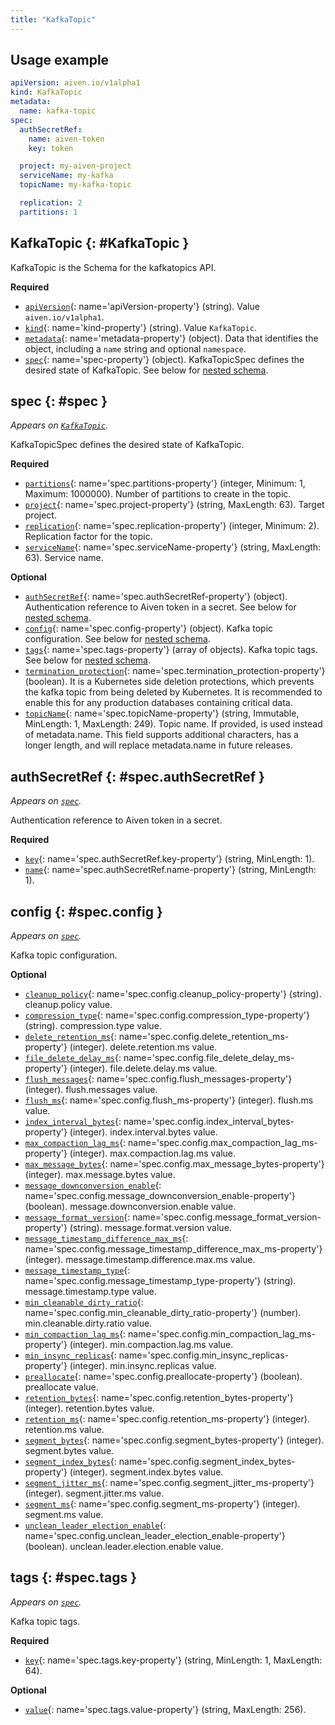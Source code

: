 ```yaml
---
title: "KafkaTopic"
---
```


## Usage example

```yaml
apiVersion: aiven.io/v1alpha1
kind: KafkaTopic
metadata:
  name: kafka-topic
spec:
  authSecretRef:
    name: aiven-token
    key: token

  project: my-aiven-project
  serviceName: my-kafka
  topicName: my-kafka-topic

  replication: 2
  partitions: 1
```

## KafkaTopic {: #KafkaTopic }

KafkaTopic is the Schema for the kafkatopics API.

**Required**

- [`apiVersion`](#apiVersion-property){: name='apiVersion-property'} (string). Value `aiven.io/v1alpha1`.
- [`kind`](#kind-property){: name='kind-property'} (string). Value `KafkaTopic`.
- [`metadata`](#metadata-property){: name='metadata-property'} (object). Data that identifies the object, including a `name` string and optional `namespace`.
- [`spec`](#spec-property){: name='spec-property'} (object). KafkaTopicSpec defines the desired state of KafkaTopic. See below for [nested schema](#spec).

## spec {: #spec }

_Appears on [`KafkaTopic`](#KafkaTopic)._

KafkaTopicSpec defines the desired state of KafkaTopic.

**Required**

- [`partitions`](#spec.partitions-property){: name='spec.partitions-property'} (integer, Minimum: 1, Maximum: 1000000). Number of partitions to create in the topic.
- [`project`](#spec.project-property){: name='spec.project-property'} (string, MaxLength: 63). Target project.
- [`replication`](#spec.replication-property){: name='spec.replication-property'} (integer, Minimum: 2). Replication factor for the topic.
- [`serviceName`](#spec.serviceName-property){: name='spec.serviceName-property'} (string, MaxLength: 63). Service name.

**Optional**

- [`authSecretRef`](#spec.authSecretRef-property){: name='spec.authSecretRef-property'} (object). Authentication reference to Aiven token in a secret. See below for [nested schema](#spec.authSecretRef).
- [`config`](#spec.config-property){: name='spec.config-property'} (object). Kafka topic configuration. See below for [nested schema](#spec.config).
- [`tags`](#spec.tags-property){: name='spec.tags-property'} (array of objects). Kafka topic tags. See below for [nested schema](#spec.tags).
- [`termination_protection`](#spec.termination_protection-property){: name='spec.termination_protection-property'} (boolean). It is a Kubernetes side deletion protections, which prevents the kafka topic from being deleted by Kubernetes. It is recommended to enable this for any production databases containing critical data.
- [`topicName`](#spec.topicName-property){: name='spec.topicName-property'} (string, Immutable, MinLength: 1, MaxLength: 249). Topic name. If provided, is used instead of metadata.name. This field supports additional characters, has a longer length, and will replace metadata.name in future releases.

## authSecretRef {: #spec.authSecretRef }

_Appears on [`spec`](#spec)._

Authentication reference to Aiven token in a secret.

**Required**

- [`key`](#spec.authSecretRef.key-property){: name='spec.authSecretRef.key-property'} (string, MinLength: 1). 
- [`name`](#spec.authSecretRef.name-property){: name='spec.authSecretRef.name-property'} (string, MinLength: 1). 

## config {: #spec.config }

_Appears on [`spec`](#spec)._

Kafka topic configuration.

**Optional**

- [`cleanup_policy`](#spec.config.cleanup_policy-property){: name='spec.config.cleanup_policy-property'} (string). cleanup.policy value.
- [`compression_type`](#spec.config.compression_type-property){: name='spec.config.compression_type-property'} (string). compression.type value.
- [`delete_retention_ms`](#spec.config.delete_retention_ms-property){: name='spec.config.delete_retention_ms-property'} (integer). delete.retention.ms value.
- [`file_delete_delay_ms`](#spec.config.file_delete_delay_ms-property){: name='spec.config.file_delete_delay_ms-property'} (integer). file.delete.delay.ms value.
- [`flush_messages`](#spec.config.flush_messages-property){: name='spec.config.flush_messages-property'} (integer). flush.messages value.
- [`flush_ms`](#spec.config.flush_ms-property){: name='spec.config.flush_ms-property'} (integer). flush.ms value.
- [`index_interval_bytes`](#spec.config.index_interval_bytes-property){: name='spec.config.index_interval_bytes-property'} (integer). index.interval.bytes value.
- [`max_compaction_lag_ms`](#spec.config.max_compaction_lag_ms-property){: name='spec.config.max_compaction_lag_ms-property'} (integer). max.compaction.lag.ms value.
- [`max_message_bytes`](#spec.config.max_message_bytes-property){: name='spec.config.max_message_bytes-property'} (integer). max.message.bytes value.
- [`message_downconversion_enable`](#spec.config.message_downconversion_enable-property){: name='spec.config.message_downconversion_enable-property'} (boolean). message.downconversion.enable value.
- [`message_format_version`](#spec.config.message_format_version-property){: name='spec.config.message_format_version-property'} (string). message.format.version value.
- [`message_timestamp_difference_max_ms`](#spec.config.message_timestamp_difference_max_ms-property){: name='spec.config.message_timestamp_difference_max_ms-property'} (integer). message.timestamp.difference.max.ms value.
- [`message_timestamp_type`](#spec.config.message_timestamp_type-property){: name='spec.config.message_timestamp_type-property'} (string). message.timestamp.type value.
- [`min_cleanable_dirty_ratio`](#spec.config.min_cleanable_dirty_ratio-property){: name='spec.config.min_cleanable_dirty_ratio-property'} (number). min.cleanable.dirty.ratio value.
- [`min_compaction_lag_ms`](#spec.config.min_compaction_lag_ms-property){: name='spec.config.min_compaction_lag_ms-property'} (integer). min.compaction.lag.ms value.
- [`min_insync_replicas`](#spec.config.min_insync_replicas-property){: name='spec.config.min_insync_replicas-property'} (integer). min.insync.replicas value.
- [`preallocate`](#spec.config.preallocate-property){: name='spec.config.preallocate-property'} (boolean). preallocate value.
- [`retention_bytes`](#spec.config.retention_bytes-property){: name='spec.config.retention_bytes-property'} (integer). retention.bytes value.
- [`retention_ms`](#spec.config.retention_ms-property){: name='spec.config.retention_ms-property'} (integer). retention.ms value.
- [`segment_bytes`](#spec.config.segment_bytes-property){: name='spec.config.segment_bytes-property'} (integer). segment.bytes value.
- [`segment_index_bytes`](#spec.config.segment_index_bytes-property){: name='spec.config.segment_index_bytes-property'} (integer). segment.index.bytes value.
- [`segment_jitter_ms`](#spec.config.segment_jitter_ms-property){: name='spec.config.segment_jitter_ms-property'} (integer). segment.jitter.ms value.
- [`segment_ms`](#spec.config.segment_ms-property){: name='spec.config.segment_ms-property'} (integer). segment.ms value.
- [`unclean_leader_election_enable`](#spec.config.unclean_leader_election_enable-property){: name='spec.config.unclean_leader_election_enable-property'} (boolean). unclean.leader.election.enable value.

## tags {: #spec.tags }

_Appears on [`spec`](#spec)._

Kafka topic tags.

**Required**

- [`key`](#spec.tags.key-property){: name='spec.tags.key-property'} (string, MinLength: 1, MaxLength: 64). 

**Optional**

- [`value`](#spec.tags.value-property){: name='spec.tags.value-property'} (string, MaxLength: 256). 

